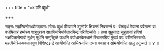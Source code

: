 +++
title = "०४ परि द्युक्षं"

+++

सहसः सहस्विनोमध्वोमदकराः सोमाः द्युक्षं दीप्यमाने द्युलोके क्षियन्तं निवसन्तं प- र्वतावृधं मेघानां पर्वतानां वा वर्धयितारं हर्म्यस्य शत्रुपुरस्य सक्षणिमभिभवितारमिन्द्रं परिषिञ्चति । तथा सुहुतादः सुहुतानां हविषां भक्षयितारोगावो मूर्धन् मूर्धनि समुच्छ्रिते ऊधनि पयोधारकेस्थाने स्थितमग्रियं मुख्यं पयः वरीमभिरुरुत्वैः महत्वैर्यस्मिन्पवमानगुण विशिष्टइन्द्रे आश्रीणन्ति आमिश्रयन्ति दध्ना पयसाच सोमंश्रीणन्ति खलु तदुच्यते ॥ ४ ॥